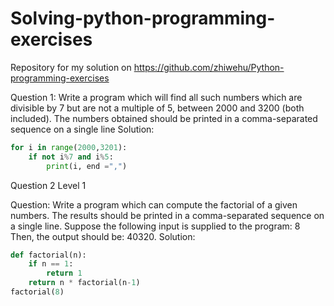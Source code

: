 # Solving-python-programming-exercises
Repository for my solution on https://github.com/zhiwehu/Python-programming-exercises


Question 1: Write a program which will find all such numbers which are divisible by 7 but are not a multiple of 5, between 2000 and 3200 (both included). The numbers obtained should be printed in a comma-separated sequence on a single line
Solution:
``` python
for i in range(2000,3201):
	if not i%7 and i%5:
		print(i, end =",")
```

Question 2
Level 1

Question: Write a program which can compute the factorial of a given numbers. The results should be printed in a comma-separated sequence on a single line. Suppose the following input is supplied to the program: 8 Then, the output should be: 40320.
Solution:
``` python
def factorial(n):
	if n == 1:
		return 1
	return n * factorial(n-1)
factorial(8)
```
